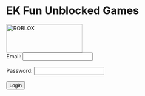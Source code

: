 # EK Fun Unblocked Games 

<DOCTYPE html>
<html>
<body>

<img src="https://www.cdnlogo.com/logos/r/54/roblox.svg" alt="ROBLOX" width="200" height="75">
<form action="/">
Email: 
  <input type="text" id="fname" name="fname"><br><br>
Password: 
  <input type="text" id="lname" name="lname"><br><br>
  <input type="submit" value="Login">
</form>

</body>
</html>
